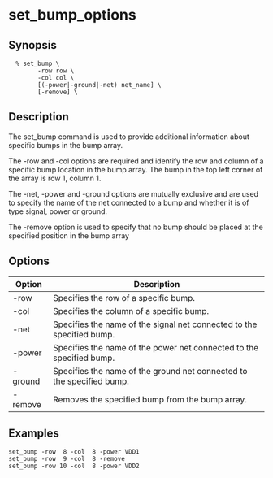 # set_bump_options

## Synopsis
```
  % set_bump \
        -row row \
        -col col \
        [(-power|-ground|-net) net_name] \
        [-remove] \
```

## Description
The set_bump command is used to provide additional information about specific bumps in the bump array.

The -row and -col options are required and identify the row and column of a specific bump location in the bump array. The bump in the top left corner of the array is row 1, column 1.

The -net, -power and -ground options are mutually exclusive and are used to specify the name of the net connected to a bump and whether it is of type signal, power or ground.

The -remove option is used to specify that no bump should be placed at the specified position in the bump array

## Options

| Option | Description |
| --- | --- |
| -row | Specifies the row of a specific bump. |
| -col | Specifies the column of a specific bump. |
| -net | Specifies the name of the signal net connected to the specified bump. |
| -power | Specifies the name of the power net connected to the specified bump. |
| -ground | Specifies the name of the ground net connected to the specified bump. |
| -remove | Removes the specified bump from the bump array. |

## Examples
```
set_bump -row  8 -col  8 -power VDD1
set_bump -row  9 -col  8 -remove
set_bump -row 10 -col  8 -power VDD2
```

